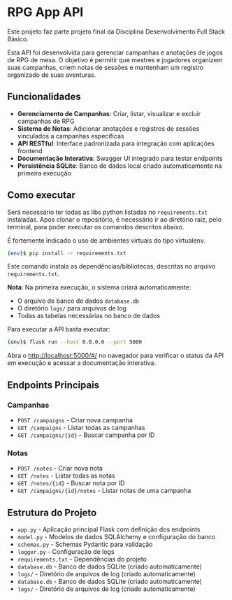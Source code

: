 # RPG App API

Este projeto faz parte projeto final da Disciplina Desenvolvimento Full Stack Básico.

Esta API foi desenvolvida para gerenciar campanhas e anotações de jogos de RPG de mesa. O objetivo é permitir que mestres e jogadores organizem suas campanhas, criem notas de sessões e mantenham um registro organizado de suas aventuras.

## Funcionalidades

- **Gerenciamento de Campanhas**: Criar, listar, visualizar e excluir campanhas de RPG
- **Sistema de Notas**: Adicionar anotações e registros de sessões vinculados a campanhas específicas
- **API RESTful**: Interface padronizada para integração com aplicações frontend
- **Documentação Interativa**: Swagger UI integrado para testar endpoints
- **Persistência SQLite**: Banco de dados local criado automaticamente na primeira execução

## Como executar

Será necessário ter todas as libs python listadas no `requirements.txt` instaladas. Após clonar o repositório, é necessário ir ao diretório raiz, pelo terminal, para poder executar os comandos descritos abaixo.

É fortemente indicado o uso de ambientes virtuais do tipo virtualenv.

```bash
(env)$ pip install -r requirements.txt
```

Este comando instala as dependências/bibliotecas, descritas no arquivo `requirements.txt`.

**Nota**: Na primeira execução, o sistema criará automaticamente:
- O arquivo de banco de dados `database.db`
- O diretório `logs/` para arquivos de log
- Todas as tabelas necessárias no banco de dados

Para executar a API basta executar:

```bash
(env)$ flask run --host 0.0.0.0 --port 5000
```

Abra o [http://localhost:5000/#/](http://localhost:5000/#/) no navegador para verificar o status da API em execução e acessar a documentação interativa.

## Endpoints Principais

### Campanhas
- `POST /campaigns` - Criar nova campanha
- `GET /campaigns` - Listar todas as campanhas
- `GET /campaigns/{id}` - Buscar campanha por ID

### Notas
- `POST /notes` - Criar nova nota
- `GET /notes` - Listar todas as notas
- `GET /notes/{id}` - Buscar nota por ID
- `GET /campaigns/{id}/notes` - Listar notas de uma campanha

## Estrutura do Projeto

- `app.py` - Aplicação principal Flask com definição dos endpoints
- `model.py` - Modelos de dados SQLAlchemy e configuração do banco
- `schemas.py` - Schemas Pydantic para validação
- `logger.py` - Configuração de logs
- `requirements.txt` - Dependências do projeto
- `database.db` - Banco de dados SQLite (criado automaticamente)
- `logs/` - Diretório de arquivos de log (criado automaticamente)
- `database.db` - Banco de dados SQLite (criado automaticamente)
- `logs/` - Diretório de arquivos de log (criado automaticamente)
